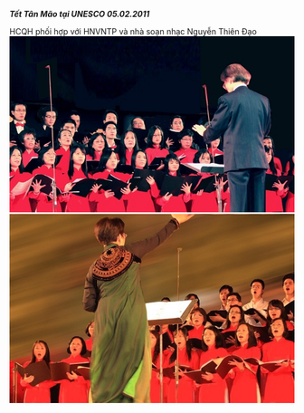 <!--
title: Hợp tác với HNVNTP Tết Tân Mão UNESCO 02/2011
author: Nguyễn Tích Kỳ
status: completed
-->
***Tết Tân Mão tại UNESCO 05.02.2011***

HCQH phối hợp với HNVNTP và nhà soạn nhạc Nguyễn Thiên Đạo
![](1.jpg)   
![](4.jpg)  
  

 

 

 

 


